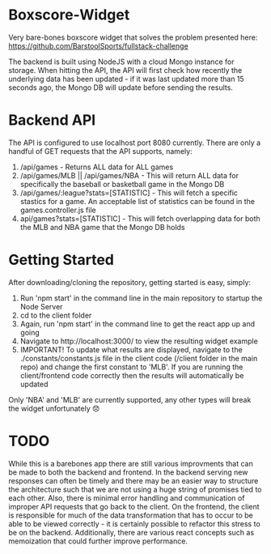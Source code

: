 # Boxscore-Widget

Very bare-bones boxscore widget that solves the problem presented here: https://github.com/BarstoolSports/fullstack-challenge

The backend is built using NodeJS with a cloud Mongo instance for storage. When hitting the API, the API will first check how recently the underlying data has been updated - if it was last updated more than 15 seconds ago, the Mongo DB will update before sending the results.

# Backend API

The API is configured to use localhost port 8080 currently. There are only a handful of GET requests that the API supports, namely:
1. /api/games - Returns ALL data for ALL games
2. /api/games/MLB || /api/games/NBA - This will return ALL data for specifically the baseball or basketball game in the Mongo DB
3. /api/games/:league?stats=[STATISTIC] - This will fetch a specific stastics for a game. An acceptable list of statistics can be found in the games.controller.js file
4. api/games?stats=[STATISTIC] - This will fetch overlapping data for both the MLB and NBA game that the Mongo DB holds

# Getting Started

After downloading/cloning the repository, getting started is easy, simply:
1. Run 'npm start' in the command line in the main repository to startup the Node Server
2. cd to the client folder
3. Again, run 'npm start' in the command line to get the react app up and going
4. Navigate to http://localhost:3000/ to view the resulting widget example
5. IMPORTANT! To update what results are displayed, navigate to the ./constants/constants.js file in the client code (/client folder in the main repo) and change the first constant to 'MLB'. If you are running the client/frontend code correctly then the results will automatically be updated

Only 'NBA' and 'MLB' are currently supported, any other types will break the widget unfortunately 😞

# TODO
While this is a barebones app there are still various improvments that can be made to both the backend and frontend. In the backend serving new responses can often be timely and there may be an easier way to structure the architecture such that we are not using a huge string of promises tied to each other. Also, there is minimal error handling and communication of improper API requests that go back to the client. On the frontend, the client is responsible for much of the data transformation that has to occur to be able to be viewed correctly - it is certainly possible to refactor this stress to be on the backend. Additionally, there are various react concepts such as memoization that could further improve performance.
